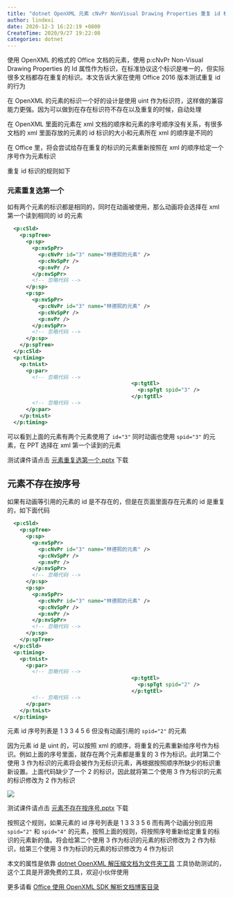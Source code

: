 ```yaml
---
title: "dotnet OpenXML 元素 cNvPr NonVisual Drawing Properties 重复 id 标识处理"
author: lindexi
date: 2020-12-3 16:22:19 +0800
CreateTime: 2020/9/27 19:22:08
categories: dotnet
---
```


使用 OpenXML 的格式的 Office 文档的元素，使用 p:cNvPr Non-Visual Drawing Properties 的 Id 属性作为标识，在标准协议这个标识是唯一的，但实际很多文档都存在重复的标识。本文告诉大家在使用 Office 2016 版本测试重复 id 的行为

<!--more-->


<!-- CreateTime:2020/9/27 19:22:08 -->



在 OpenXML 的元素的标识一个好的设计是使用 uint 作为标识符，这样做的兼容能力更强。因为可以做到在存在标识符不存在以及重复的时候，自动处理

在 OpenXML 里面的元素在 xml 文档的顺序和元素的序号顺序没有关系，有很多文档的 xml 里面存放的元素的 id 标识的大小和元素所在 xml 的顺序是不同的

在 Office 里，将会尝试给存在重复的标识的元素重新按照在 xml 的顺序给定一个序号作为元素标识

重复 id 标识的规则如下

### 元素重复选第一个

如有两个元素的标识都是相同的，同时在动画被使用，那么动画将会选择在 xml 第一个读到相同的 id 的元素

```xml
  <p:cSld>
    <p:spTree>
      <p:sp>
        <p:nvSpPr>
          <p:cNvPr id="3" name="林德熙的元素" />
          <p:cNvSpPr />
          <p:nvPr />
        </p:nvSpPr>
        <!-- 忽略代码 -->
      </p:sp>
      <p:sp>
        <p:nvSpPr>
          <p:cNvPr id="3" name="林德熙的元素" />
          <p:cNvSpPr />
          <p:nvPr />
        </p:nvSpPr>
        <!-- 忽略代码 -->
      </p:sp>
    </p:spTree>
  </p:cSld>
  <p:timing>
    <p:tnLst>
      <p:par>
        <!-- 忽略代码 -->
                                        <p:tgtEl>
                                          <p:spTgt spid="3" />
                                        </p:tgtEl>
        <!-- 忽略代码 -->
      </p:par>
    </p:tnLst>
  </p:timing>
```

可以看到上面的元素有两个元素使用了 `id="3"` 同时动画也使用 `spid="3"` 的元素，在 PPT 选择在 xml 第一个读到的元素


测试课件请点击 [元素重复选第一个.pptx](https://github.com/lindexi/lindexi_gd/blob/f366cb079ba594a13bec662af39024c1f8a90ca9/%E5%85%83%E7%B4%A0id%E9%87%8D%E5%A4%8D/%E5%85%83%E7%B4%A0%E9%87%8D%E5%A4%8D%E9%80%89%E7%AC%AC%E4%B8%80%E4%B8%AA.pptx) 下载

## 元素不存在按序号

如果有动画等引用的元素的 id 是不存在的，但是在页面里面存在元素的 id 是重复的，如下面代码

```xml
  <p:cSld>
    <p:spTree>
      <p:sp>
        <p:nvSpPr>
          <p:cNvPr id="3" name="林德熙的元素" />
          <p:cNvSpPr />
          <p:nvPr />
        </p:nvSpPr>
        <!-- 忽略代码 -->
      </p:sp>
      <p:sp>
        <p:nvSpPr>
          <p:cNvPr id="3" name="林德熙的元素" />
          <p:cNvSpPr />
          <p:nvPr />
        </p:nvSpPr>
        <!-- 忽略代码 -->
      </p:sp>
    </p:spTree>
  </p:cSld>
  <p:timing>
    <p:tnLst>
      <p:par>
        <!-- 忽略代码 -->
                                        <p:tgtEl>
                                          <p:spTgt spid="2" />
                                        </p:tgtEl>
        <!-- 忽略代码 -->
      </p:par>
    </p:tnLst>
  </p:timing>
```

元素 id 序号列表是 1 3 3 4 5 6 但没有动画引用的 `spid="2"` 的元素

因为元素 id 是 uint 的，可以按照 xml 的顺序，将重复的元素重新给序号作为标识。例如上面的序号里面，就存在两个元素都是重复的 3 作为标识。此时第二个使用 3 作为标识的元素将会被作为无标识元素，再根据按照顺序所缺少的标识重新设置。上面代码缺少了一个 2 的标识，因此就将第二个使用 3 作为标识的元素的标识修改为 2 作为标识

<!-- ![](image/dotnet OpenXML 元素 cNvPr NonVisual Drawing Properties 重复 id 标识处理/dotnet OpenXML 元素 cNvPr NonVisual Drawing Properties 重复 id 标识处理0.png) -->

![](http://image.acmx.xyz/lindexi%2F2020927201949306.jpg)

测试课件请点击 [元素不存在按序号.pptx](https://github.com/lindexi/lindexi_gd/blob/f366cb079ba594a13bec662af39024c1f8a90ca9/%E5%85%83%E7%B4%A0id%E9%87%8D%E5%A4%8D/%E5%85%83%E7%B4%A0%E4%B8%8D%E5%AD%98%E5%9C%A8%E6%8C%89%E5%BA%8F%E5%8F%B7.pptx) 下载

按照这个规则，如果元素的 id 序号列表是 1 3 3 3 5 6 而有两个动画分别应用 `spid="2"` 和 `spid="4"` 的元素，按照上面的规则，将按照序号重新给定重复的标识的元素新的值。将会给第二个使用 3 作为标识的元素的标识修改为 2 作为标识，给第三个使用 3 作为标识的元素的标识修改为 4 作为标识

本文的属性是依靠 [dotnet OpenXML 解压缩文档为文件夹工具](https://blog.lindexi.com/post/dotnet-OpenXML-%E8%A7%A3%E5%8E%8B%E7%BC%A9%E6%96%87%E6%A1%A3%E4%B8%BA%E6%96%87%E4%BB%B6%E5%A4%B9%E5%B7%A5%E5%85%B7.html ) 工具协助测试的，这个工具是开源免费的工具，欢迎小伙伴使用


更多请看 [Office 使用 OpenXML SDK 解析文档博客目录](https://blog.lindexi.com/post/Office-%E4%BD%BF%E7%94%A8-OpenXML-SDK-%E8%A7%A3%E6%9E%90%E6%96%87%E6%A1%A3%E5%8D%9A%E5%AE%A2%E7%9B%AE%E5%BD%95.html )

